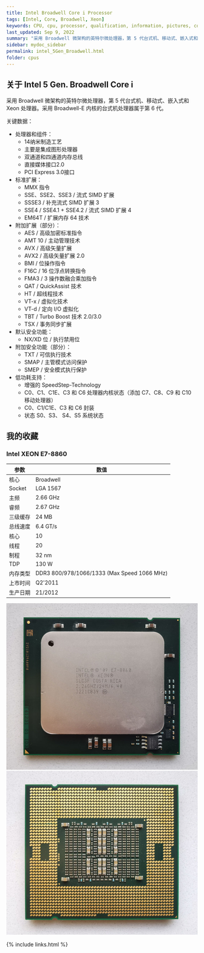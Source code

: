 ```yaml
---
title: Intel Broadwell Core i Processor
tags: [Intel, Core, Broadwell, Xeon]
keywords: CPU, cpu, processor, qualification, information, pictures, core, frequency, chip packaging, packaging, cpu info, x86, collection, amd, cyrix, harris, ibm, idt, iit, intel, motorola, nec, sgs, sgs-thomson, siemens, ST, signetics, mhs, ti, texas instruments, ulsi, umc, weitek, zilog, 808x, 8085, 8088, 8086, 80188, 80186, 80286, 286, 80386, 386, i386, Am386, 386sx, 386dx, 486, i486, 586, 486sx, 486dx, overdrive, 487, pentium, 586, 5x86, 386dlc, 386slc, 486dx2, mmx, ppro, pentium-pro, pro, athlon, duron, z80, dirk oppelt, dirk, oppelt, engineering, sample, samples
last_updated: Sep 9, 2022
summary: "采用 Broadwell 微架构的英特尔微处理器，第 5 代台式机、移动式、嵌入式和 Xeon 处理器。"
sidebar: mydoc_sidebar
permalink: intel_5Gen_Broadwell.html
folder: cpus
---
```


## 关于 Intel 5 Gen. Broadwell Core i

采用 Broadwell 微架构的英特尔微处理器，第 5 代台式机、移动式、嵌入式和 Xeon 处理器。采用 Broadwell-E 内核的台式机处理器属于第 6 代。

关键数据：
- 处理器和组件：
    - 14纳米制造工艺
    - 主要是集成图形处理器
    - 双通道和四通道内存总线
    - 直接媒体接口2.0
    - PCI Express 3.0接口
- 标准扩展：
    - MMX 指令
    - SSE、SSE2、SSE3 / 流式 SIMD 扩展
    - SSSE3 / 补充流式 SIMD 扩展 3
    - SSE4 / SSE4.1 + SSE4.2 / 流式 SIMD 扩展 4
    - EM64T / 扩展内存 64 技术
- 附加扩展（部分）：
    - AES / 高级加密标准指令
    - AMT 10 / 主动管理技术
    - AVX / 高级矢量扩展
    - AVX2 / 高级矢量扩展 2.0
    - BMI / 位操作指令
    - F16C / 16 位浮点转换指令
    - FMA3 / 3 操作数融合乘加指令
    - QAT / QuickAssist 技术
    - HT / 超线程技术
    - VT-x / 虚拟化技术
    - VT-d / 定向 I/O 虚拟化
    - TBT / Turbo Boost 技术 2.0/3.0
    - TSX / 事务同步扩展
- 默认安全功能：
    - NX/XD 位 / 执行禁用位
- 附加安全功能（部分）：
    - TXT / 可信执行技术
    - SMAP / 主管模式访问保护
    - SMEP / 安全模式执行保护
- 低功耗支持：
    - 增强的 SpeedStep-Technology
    - C0、C1、C1E、C3 和 C6 处理器内核状态（添加 C7、C8、C9 和 C10 移动处理器）
    - C0、C1/C1E、C3 和 C6 封装
    - 状态 S0、S3、 S4、S5 系统状态


## 我的收藏

### Intel XEON E7-8860

| 参数 | 数值 |
| ------ | ------ |
| 核心 | Broadwell |
| Socket | LGA 1567 |
| 主频 | 2.66 GHz |
| 睿频 | 2.67 GHz |
| 三级缓存 | 24 MB |
| 总线速度 | 6.4 GT/s |
| 核心 | 10 |
| 线程 | 20 |
| 制程 | 32 nm |
| TDP | 130 W |
| 内存类型 | DDR3 800/978/1066/1333 (Max Speed 1066 MHz) |
| 上市时间 | Q2'2011 |
| 生产日期 | 21/2012 |

![Intel XEON E7-8860 正面](/images/cpus/Intel/Intel_XEON_E7-8860_1.jpg)
![Intel XEON E7-8860 反面](/images/cpus/Intel/Intel_XEON_E7-8860_2.jpg)

{% include links.html %}
